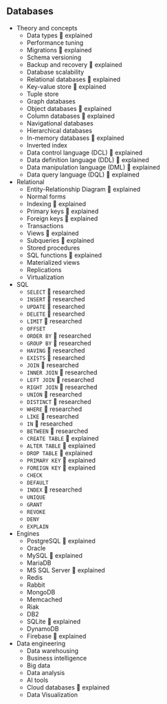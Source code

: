 ## Databases

- Theory and concepts
  - Data types 🙋	explained
  - Performance tuning
  - Migrations 🙋	explained
  - Schema versioning
  - Backup and recovery 🙋	explained
  - Database scalability
  - Relational databases 🙋	explained
  - Key-value store 🙋	explained
  - Tuple store
  - Graph databases
  - Object databases 🙋	explained
  - Column databases 🙋	explained
  - Navigational databases
  - Hierarchical databases
  - In-memory databases 🙋	explained
  - Inverted index
  - Data control language (DCL) 🙋	explained
  - Data definition language (DDL) 🙋	explained
  - Data manipulation language (DML) 🙋	explained
  - Data query language (DQL) 🙋	explained
- Relational
  - Entity-Relationship Diagram 🙋	explained
  - Normal forms 
  - Indexing 🙋	explained
  - Primary keys 🙋	explained
  - Foreign keys 🙋	explained
  - Transactions
  - Views 🙋	explained
  - Subqueries 🙋	explained
  - Stored procedures
  - SQL functions 🙋	explained
  - Materialized views
  - Replications
  - Virtualization
- SQL
  - `SELECT` 🔬	researched
  - `INSERT` 🔬	researched
  - `UPDATE` 🔬	researched
  - `DELETE` 🔬	researched
  - `LIMIT` 🔬	researched
  - `OFFSET` 
  - `ORDER BY` 🔬	researched
  - `GROUP BY` 🔬	researched
  - `HAVING` 🔬	researched
  - `EXISTS` 🔬	researched
  - `JOIN` 🔬	researched
  - `INNER JOIN` 🔬	researched
  - `LEFT JOIN` 🔬	researched
  - `RIGHT JOIN` 🔬	researched
  - `UNION` 🔬	researched
  - `DISTINCT` 🔬	researched
  - `WHERE` 🔬	researched
  - `LIKE` 🔬	researched
  - `IN` 🔬	researched 
  - `BETWEEN` 🔬	researched
  - `CREATE TABLE` 🙋	explained
  - `ALTER TABLE` 🙋	explained
  - `DROP TABLE` 🙋	explained
  - `PRIMARY KEY` 🙋	explained
  - `FOREIGN KEY` 🙋	explained
  - `CHECK`
  - `DEFAULT`
  - `INDEX` 🔬	researched 
  - `UNIQUE` 
  - `GRANT`
  - `REVOKE`
  - `DENY`
  - `EXPLAIN`
- Engines
  - PostgreSQL 🙋	explained
  - Oracle
  - MySQL 🙋	explained
  - MariaDB
  - MS SQL Server 🙋	explained
  - Redis
  - Rabbit
  - MongoDB
  - Memcached
  - Riak
  - DB2
  - SQLite 🙋	explained
  - DynamoDB
  - Firebase 🙋	explained
- Data engineering
  - Data warehousing
  - Business intelligence
  - Big data
  - Data analysis
  - AI tools
  - Cloud databases 🙋	explained
  - Data Visualization

